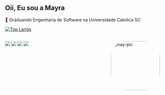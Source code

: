 ## Oii, Eu sou a Mayra

📘 Graduando Engenharia de Software na Universidade Catolica SC


<div>

[![Top Langs](https://github-readme-stats.vercel.app/api/top-langs/?username=mayralzz&layout=compact-true&theme=dark)](https://github.com/anuraghazra/github-readme-stats)

<div style="display: inline_block"><br>
  
 <img align="right" alt="may-pic" height="160" style="border-radius:50px;" src="https://cdn.picrew.me/shareImg/org/202304/1342558_H5mH7hnp.png">

</div>

<div> 
  <a href="https://instagram.com/mayralzz" target="_blank"><img src="https://img.shields.io/badge/-Instagram-%23E4405F?style=for-the-badge&logo=instagram&logoColor=white" target="_blank"></a>
 <a href="https://discord.gg/qWahTQY6" target="_blank"><img src="https://img.shields.io/badge/Discord-7289DA?style=for-the-badge&logo=discord&logoColor=white" target="_blank"></a> 
  <a href = "mailto:mayraluciaz12@gmail.com"><img src="https://img.shields.io/badge/-Gmail-%23333?style=for-the-badge&logo=gmail&logoColor=white" target="_blank"></a>
  <a href="https://www.linkedin.com/in/mayra-lucia-zezuino-a77369203/" target="_blank"><img src="https://img.shields.io/badge/-LinkedIn-%230077B5?style=for-the-badge&logo=linkedin&logoColor=white" target="_blank"></a> 
  
</div>
